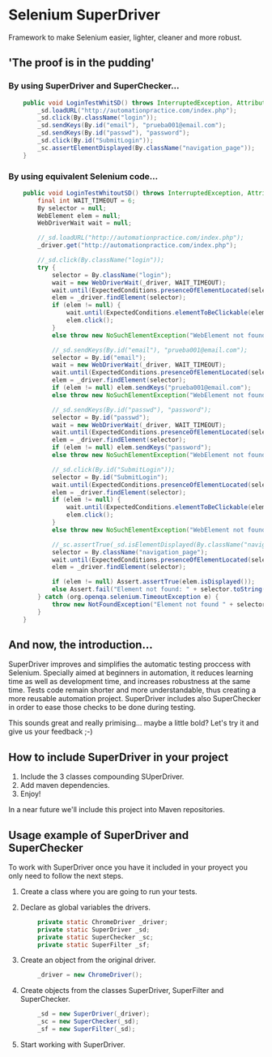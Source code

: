 # Selenium SuperDriver
 	 
Framework to make Selenium easier, lighter, cleaner and more robust.

## 'The proof is in the pudding'

### By using SuperDriver and SuperChecker...

```java
    public void LoginTestWhitSD() throws InterruptedException, AttributeNotFoundException{
        _sd.loadURL("http://automationpractice.com/index.php");
        _sd.click(By.className("login"));
        _sd.sendKeys(By.id("email"), "prueba001@email.com");
        _sd.sendKeys(By.id("passwd"), "password");
        _sd.click(By.id("SubmitLogin"));
        _sc.assertElementDisplayed(By.className("navigation_page"));
    }
``` 	 

### By using equivalent Selenium code...

```java
    public void LoginTestWhitoutSD() throws InterruptedException, AttributeNotFoundException{
        final int WAIT_TIMEOUT = 6;
        By selector = null;
        WebElement elem = null;
        WebDriverWait wait = null;

        //_sd.loadURL("http://automationpractice.com/index.php");
        _driver.get("http://automationpractice.com/index.php");

        //_sd.click(By.className("login"));
        try {
            selector = By.className("login");
            wait = new WebDriverWait(_driver, WAIT_TIMEOUT);
            wait.until(ExpectedConditions.presenceOfElementLocated(selector)); 
            elem = _driver.findElement(selector);
            if (elem != null) {
                wait.until(ExpectedConditions.elementToBeClickable(elem));
                elem.click();
            }
            else throw new NoSuchElementException("WebElement not found.");

            //_sd.sendKeys(By.id("email"), "prueba001@email.com");
            selector = By.id("email");
            wait = new WebDriverWait(_driver, WAIT_TIMEOUT);
            wait.until(ExpectedConditions.presenceOfElementLocated(selector)); 
            elem = _driver.findElement(selector);
            if (elem != null) elem.sendKeys("prueba001@email.com");
            else throw new NoSuchElementException("WebElement not found.");

            //_sd.sendKeys(By.id("passwd"), "password");
            selector = By.id("passwd");
            wait = new WebDriverWait(_driver, WAIT_TIMEOUT);
            wait.until(ExpectedConditions.presenceOfElementLocated(selector)); 
            elem = _driver.findElement(selector);
            if (elem != null) elem.sendKeys("password");
            else throw new NoSuchElementException("WebElement not found.");

            //_sd.click(By.id("SubmitLogin"));
            selector = By.id("SubmitLogin");
            wait.until(ExpectedConditions.presenceOfElementLocated(selector)); 
            elem = _driver.findElement(selector);
            if (elem != null) {
                wait.until(ExpectedConditions.elementToBeClickable(elem));
                elem.click();
            }
            else throw new NoSuchElementException("WebElement not found.");

            //_sc.assertTrue(_sd.isElementDisplayed(By.className("navigation_page")));
            selector = By.className("navigation_page");
            wait.until(ExpectedConditions.presenceOfElementLocated(selector)); 
            elem = _driver.findElement(selector);

            if (elem != null) Assert.assertTrue(elem.isDisplayed());
            else Assert.fail("Element not found: " + selector.toString());
        } catch (org.openqa.selenium.TimeoutException e) {
            throw new NotFoundException("Element not found " + selector.toString());
        }
    }
```

## And now, the introduction...
 	 
SuperDriver improves and simplifies the automatic testing proccess with Selenium. Specially aimed at beginners in automation, it reduces learning time as well as development time, and increases robustness at the same time. Tests code remain shorter and more understandable, thus creating a more reusable automation project. SuperDriver includes also SuperChecker in order to ease those checks to be done during testing.

This sounds great and really primising... maybe a little bold? Let's try it and give us your feedback ;-)   
   	   
 ## How to include SuperDriver in your project
 
   1) Include the 3 classes compounding SUperDriver.
   2) Add maven dependencies.
   3) Enjoy!
   
In a near future we'll include this project into Maven repositories.
  	 	  	 
  	 	  	 
## Usage example of SuperDriver and SuperChecker
  	 	  	 
To work with SuperDriver once you have it included in your proyect you only need to follow the next steps.
 	 
   1) Create a class where you are going to run your tests.
 	 
   2) Declare as global variables the drivers.
```java  	 	  	 
  		private static ChromeDriver _driver;
  		private static SuperDriver _sd;
  		private static SuperChecker _sc;
  		private static SuperFilter _sf;
```

   3) Create an object from the original driver.
```java  	 	  	 
  		_driver = new ChromeDriver();
```      	     	      	     
   4) Create objects from the classes SuperDriver, SuperFilter and SuperChecker.
```java  	 	  	 
  		_sd = new SuperDriver(_driver);
  		_sc = new SuperChecker(_sd);
  		_sf = new SuperFilter(_sd);
```

  5) Start working with SuperDriver.
  
